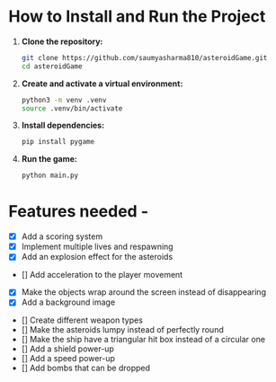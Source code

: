 # How to Install and Run the Project

1. **Clone the repository:**
   ```sh
   git clone https://github.com/saumyasharma810/asteroidGame.git
   cd asteroidGame
   ```

2. **Create and activate a virtual environment:**
   ```sh
   python3 -m venv .venv
   source .venv/bin/activate
   ```

3. **Install dependencies:**
   ```sh
   pip install pygame
   ```

4. **Run the game:**
   ```sh
   python main.py
   ```





# Features needed -

- [x] Add a scoring system 
- [x] Implement multiple lives and respawning
- [x] Add an explosion effect for the asteroids
- [] Add acceleration to the player movement
- [x] Make the objects wrap around the screen instead of disappearing
- [x] Add a background image
- [] Create different weapon types
- [] Make the asteroids lumpy instead of perfectly round
- [] Make the ship have a triangular hit box instead of a circular one
- [] Add a shield power-up
- [] Add a speed power-up
- [] Add bombs that can be dropped
